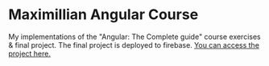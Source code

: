 # Maximillian Angular Course
My implementations of the "Angular: The Complete guide" course exercises &amp; final project. 
The final project is deployed to firebase.
[You can access the project here.](https://angular-course-project-866e6.web.app)
